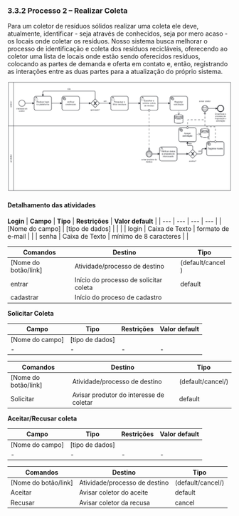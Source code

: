 ### 3.3.2 Processo 2 – Realizar Coleta

Para um coletor de resíduos sólidos realizar uma coleta ele deve, atualmente, identificar - seja através
de conhecidos, seja por mero acaso - os locais onde coletar os resíduos.
Nosso sistema busca melhorar o processo de identificação e coleta dos resíduos recicláveis, oferecendo ao
coletor uma lista de locais onde estão sendo oferecidos resíduos, colocando as partes de demanda e oferta
em contato e, então, registrando as interações entre as duas partes para a atualização do próprio sistema.


![Exemplo de um Modelo BPMN do PROCESSO 2](images/solicitar-coleta-bpmn.png "Modelo BPMN do Processo 2 - solicitar coleta.")


#### Detalhamento das atividades
**Login**
| **Campo**       | **Tipo**         | **Restrições** | **Valor default** |
| ---             | ---              | ---            | ---               |
| [Nome do campo] | [tipo de dados]  |                |                   |
| login           | Caixa de Texto   | formato de e-mail |                |
| senha           | Caixa de Texto   | mínimo de 8 caracteres |           |

| **Comandos**         |  **Destino**                           |     **Tipo**      |
| ---                  | ---                                    | ---               |
| [Nome do botão/link] | Atividade/processo de destino          | (default/cancel ) |
| entrar               | Início do processo de solicitar coleta | default           |
| cadastrar            | Início do proceso de cadastro          |                   |


**Solicitar Coleta**

| **Campo**       | **Tipo**         | **Restrições** | **Valor default** |
| ---             | ---              | ---            | ---               |
| [Nome do campo] | [tipo de dados]  |                |                   |
|       -         |        -         |       -        |       -           |

| **Comandos**         |  **Destino**                   | **Tipo**          |
| ---                  | ---                            | ---               |
| [Nome do botão/link] | Atividade/processo de destino  | (default/cancel/) |
|        Solicitar     | Avisar produtor do interesse de coletar |  default |

**Aceitar/Recusar coleta**

| **Campo**       | **Tipo**         | **Restrições** | **Valor default** |
| ---             | ---              | ---            | ---               |
| [Nome do campo] | [tipo de dados]  |                |                   |
|       -         |        -         |       -        |       -           |

| **Comandos**         |  **Destino**                   | **Tipo**          |
| ---                  | ---                            | ---               |
| [Nome do botão/link] | Atividade/processo de destino  | (default/cancel/) |
|        Aceitar       | Avisar coletor do aceite       |  default          |
|        Recusar       | Avisar coletor da recusa       |  cancel           |